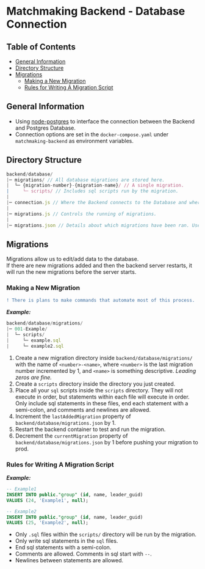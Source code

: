 # Matchmaking Backend - Database Connection

## Table of Contents
- [General Information](#general-information)
- [Directory Structure](#directory-structure)
- [Migrations](#migrations)
  - [Making a New Migration](#making-a-new-migration)
  - [Rules for Writing A Migration Script](#rules-for-writing-a-migration-script)

## General Information
- Using [node-postgres] to interface the connection between the Backend and Postgres Database.
- Connection options are set in the `docker-compose.yaml` under `matchmaking-backend` as environment variables.

## Directory Structure

``` JavaScript
backend/database/
|─ migrations/ // All database migrations are stored here.
|  └─ {migration-number}-{migration-name}/ // A single migration.
|     └─ scripts/ // Includes sql scripts run by the migration.
|
|─ connection.js // Where the Backend connects to the Database and where queries are executed.
|
|─ migrations.js // Controls the running of migrations.
|
|─ migrations.json // Details about which migrations have been ran. Used by migrations.js when checking for new migrations.
```

## Migrations
Migrations allow us to edit/add data to the database.  
If there are new migrations added and then the backend server restarts, it will run the new migrations before the server starts.  

### Making a New Migration

``` Diff
! There is plans to make commands that automate most of this process.
```

_**Example:**_

``` JavaScript
backend/database/migrations/
|─ 001-Example/
|  └─ scripts/
|     └─ example.sql
|     └─ example2.sql
```

1. Create a new migration directory inside `backend/database/migrations/` with the name of `<number>-<name>`, where `<number>` is the last migration number incremented by 1, and `<name>` is something descriptive. _Leading zeros are fine._
2. Create a `scripts` directory inside the directory you just created.
3. Place all your `sql` scripts inside the `scripts` directory. They will not execute in order, but statements within each file will execute in order. Only include sql statements in these files, end each statement with a semi-colon, and comments and newlines are allowed.
4. Increment the `lastAddedMigration` property of `backend/database/migrations.json` by 1.
5. Restart the backend container to test and run the migration.
6. Decrement the `currentMigration` property of `backend/database/migrations.json` by 1 before pushing your migration to prod.

### Rules for Writing A Migration Script
_**Example:**_

``` SQL
-- Example1
INSERT INTO public."group" (id, name, leader_guid) 
VALUES (24, 'Example1', null);

-- Example2
INSERT INTO public."group" (id, name, leader_guid) 
VALUES (25, 'Example2', null);
```

- Only `.sql` files within the `scripts/` directory will be run by the migration.
- Only write sql statements in the `sql` files.
- End sql statements with a semi-colon.
- Comments are allowed. Comments in sql start with `--`.
- Newlines between statements are allowed.

<!-- Link References -->
[node-postgres]: https://node-postgres.com/
